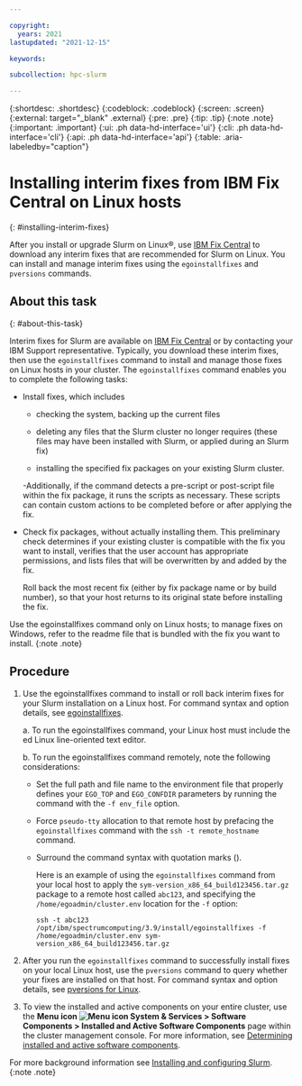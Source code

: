 ```yaml
---

copyright:
  years: 2021
lastupdated: "2021-12-15"

keywords: 

subcollection: hpc-slurm

---
```


{:shortdesc: .shortdesc}
{:codeblock: .codeblock}
{:screen: .screen}
{:external: target="_blank" .external}
{:pre: .pre}
{:tip: .tip}
{:note .note}
{:important: .important}
{:ui: .ph data-hd-interface='ui'}
{:cli: .ph data-hd-interface='cli'}
{:api: .ph data-hd-interface='api'}
{:table: .aria-labeledby="caption"}

# Installing interim fixes from IBM Fix Central on Linux hosts
{: #installing-interim-fixes}

After you install or upgrade Slurm on Linux&reg;, use [IBM Fix Central](https://www.ibm.com/support/fixcentral/swg/selectFixes?parent=IBM%20Spectrum%20Computing&product=ibm/Other+software/IBM+Spectrum+Slurm&release=All&platform=All&function=all) to download any interim fixes that are recommended for Slurm on Linux. You can install and manage interim fixes using the ``egoinstallfixes`` and ``pversions`` commands.

## About this task
{: #about-this-task}

Interim fixes for Slurm are available on [IBM Fix Central](https://www.ibm.com/support/fixcentral/swg/selectFixes?parent=IBM%20Spectrum%20Computing&product=ibm/Other+software/IBM+Spectrum+Slurm&release=All&platform=All&function=all) or by contacting your IBM Support representative. Typically, you download these interim fixes, then use the ``egoinstallfixes`` command to install and manage those fixes on Linux hosts in your cluster. The ``egoinstallfixes`` command enables you to complete the following tasks:

- Install fixes, which includes
    -  checking the system, backing up the current files
    
    -  deleting any files that the Slurm cluster no longer requires (these files may have been installed with Slurm, or applied during an Slurm fix)
    
    - installing the specified fix packages on your existing Slurm cluster.

    -Additionally, if the command detects a pre-script or post-script file within the fix package, it runs the scripts as necessary. These scripts can contain custom actions to be completed before or after applying the fix.

- Check fix packages, without actually installing them. This preliminary check determines if your existing cluster is compatible with the fix you want to install, verifies that the user account has appropriate permissions, and lists files that will be overwritten by and added by the fix.

    Roll back the most recent fix (either by fix package name or by build number), so that your host returns to its original state before installing the fix.

Use the egoinstallfixes command only on Linux hosts; to manage fixes on Windows, refer to the readme file that is bundled with the fix you want to install.
{:note .note}

## Procedure

1. Use the egoinstallfixes command to install or roll back interim fixes for your Slurm installation on a Linux host. For command syntax and option details, see [egoinstallfixes](/docs/en/SSZUMP_7.3.1/reference_sym/egoinstallfixes.html#reference_p3w_4dm_bdb).

    a. To run the egoinstallfixes command, your Linux host must include the ed Linux line-oriented text editor.

    b. To run the egoinstallfixes command remotely, note the following considerations:

    - Set the full path and file name to the environment file that properly defines your ``EGO_TOP`` and ``EGO_CONFDIR`` parameters by running the command with the ``-f env_file`` option.

    - Force ``pseudo-tty`` allocation to that remote host by prefacing the ``egoinstallfixes`` command with the ``ssh -t remote_hostname`` command.

    - Surround the command syntax with quotation marks ().

        Here is an example of using the ``egoinstallfixes`` command from your local host to apply the ``sym-version_x86_64_build123456.tar.gz`` package to a remote host called ``abc123``, and specifying the ``/home/egoadmin/cluster.env`` location for the ``-f`` option:

        ``ssh -t abc123 /opt/ibm/spectrumcomputing/3.9/install/egoinstallfixes -f /home/egoadmin/cluster.env sym-version_x86_64_build123456.tar.gz``

2. After you run the ``egoinstallfixes`` command to successfully install fixes on your local Linux host, use the ``pversions`` command to query whether your fixes are installed on that host. For command syntax and option details, see  [pversions for Linux](/docs/en/SSZUMP_7.3.1/reference_sym/pversions_linux.html#pversions_linux).

3. To view the installed and active components on your entire cluster, use the **Menu icon ![Menu icon](../../icons/icon_hamburger.svg) System & Services > Software Components > Installed and Active Software Components** page within the cluster management console. For more information, see [Determining installed and active software components](/docs/en/SSZUMP_7.3.1/install_grid_sym/host_installed_active_software.html#task_gjr_j5n_bbb).

For more background information see [Installing and configuring Slurm](/docs/en/SSZUMP_7.3.1/sym_kc/sym_kc_installing_overview.html). {:note .note}

